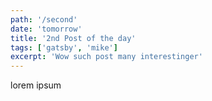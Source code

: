 ```yaml
---
path: '/second'
date: 'tomorrow'
title: '2nd Post of the day'
tags: ['gatsby', 'mike']
excerpt: 'Wow such post many interestinger'
---
```


lorem ipsum